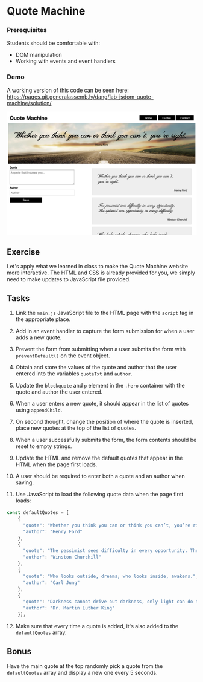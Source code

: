 # Quote Machine

### Prerequisites

Students should be comfortable with:

- DOM manipulation
- Working with events and event handlers

### Demo

A working version of this code can be seen here: 
https://pages.git.generalassemb.ly/dang/lab-jsdom-quote-machine/solution/

![](./assets/demo.png)

## Exercise

Let's apply what we learned in class to make the Quote Machine website more interactive. The HTML and CSS is already provided for you, we simply need to make updates to JavaScript file provided. 

## Tasks

1. Link the `main.js` JavaScript file to the HTML page with the `script` tag in the appropriate place. 

2. Add in an event handler to capture the form submission for when a user adds a new quote.

3. Prevent the form from submitting when a user submits the form with `preventDefault()` on the event object.

4. Obtain and store the values of the quote and author that the user entered into the variables `quoteTxt` and `author`.

5. Update the `blockquote` and `p` element in the `.hero` container with the quote and author the user entered.

6. When a user enters a new quote, it should appear in the list of quotes using `appendChild`.

7. On second thought, change the position of where the quote is inserted, place new quotes at the top of the list of quotes.

8. When a user successfully submits the form, the form contents should be reset to empty strings.

9. Update the HTML and remove the default quotes that appear in the HTML when the page first loads.

10. A user should be required to enter both a quote and an author when saving.

11. Use JavaScript to load the following quote data when the page first loads: 

```js
const defaultQuotes = [
    {
      "quote": "Whether you think you can or think you can’t, you’re right.",
      "author": "Henry Ford"
    },
    {
      "quote": "The pessimist sees difficulty in every opportunity. The optimist sees opportunity in every difficulty.",
      "author": "Winston Churchill"
    },
    {
      "quote": "Who looks outside, dreams; who looks inside, awakens.",
      "author": "Carl Jung"
    },
    {
      "quote": "Darkness cannot drive out darkness, only light can do that. Hate cannot drive out hate, only love can do that.",
      "author": "Dr. Martin Luther King"
    }];
``` 

12. Make sure that every time a quote is added, it's also added to the `defaultQuotes` array. 

## Bonus 

Have the main quote at the top randomly pick a quote from the `defaultQuotes` array and display a new one every 5 seconds. 
